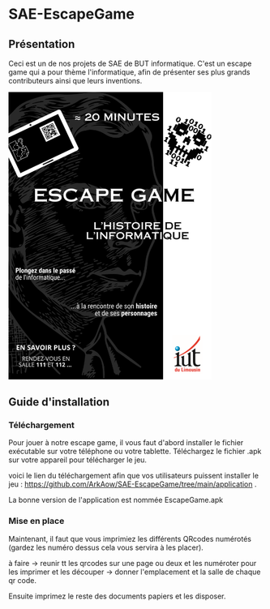 # SAE-EscapeGame

## Présentation
Ceci est un de nos projets de SAE de BUT informatique.
C'est un escape game qui a pour thème l'informatique, afin de présenter ses plus grands contributeurs ainsi que leurs inventions.

<img src="https://github.com/Axel230303/Image/blob/main/Escape%20Game%20Affiche.png" width="400">

## Guide d'installation
### Téléchargement
Pour jouer à notre escape game, il vous faut d'abord installer le fichier exécutable sur votre téléphone ou votre tablette.
Téléchargez le fichier .apk sur votre appareil pour télécharger le jeu.

voici le lien du téléchargement afin que vos utilisateurs puissent installer le jeu : https://github.com/ArkAow/SAE-EscapeGame/tree/main/application . 

La bonne version de l'application est nommée EscapeGame.apk

### Mise en place
Maintenant, il faut que vous imprimiez les différents QRcodes numérotés (gardez les numéro dessus cela vous servira à les placer).

à faire
-> reunir tt les qrcodes sur une page ou deux et les numéroter pour les imprimer et les découper
-> donner l'emplacement et la salle de chaque qr code.

Ensuite imprimez le reste des documents papiers et les disposer.



